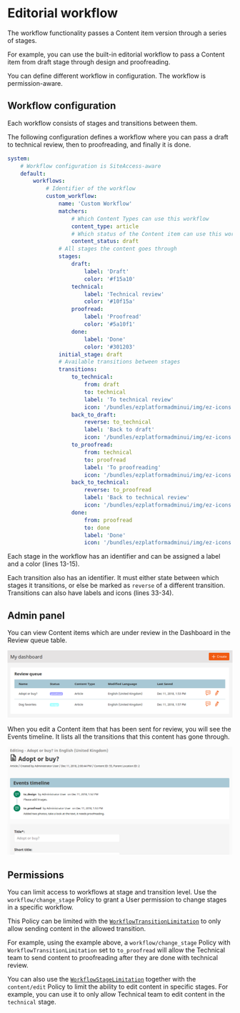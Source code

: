 # Editorial workflow

The workflow functionality passes a Content item version through a series of stages.

For example, you can use the built-in editorial workflow to pass a Content item from draft stage through design and proofreading.

You can define different workflow in configuration. The workflow is permission-aware.

## Workflow configuration

Each workflow consists of stages and transitions between them.

The following configuration defines a workflow where you can pass a draft to technical review, then to proofreading, and finally it is done.

``` yaml hl_lines="15 16 17 30 31 32 33 34"
system:
    # Workflow configuration is SiteAccess-aware
    default:
        workflows:
            # Identifier of the workflow
            custom_workflow:
                name: 'Custom Workflow'
                matchers:
                    # Which Content Types can use this workflow
                    content_type: article
                    # Which status of the Content item can use this workflow. Available statuses are draft and published.
                    content_status: draft
                # All stages the content goes through
                stages:
                    draft:
                        label: 'Draft'
                        color: '#f15a10'
                    technical:
                        label: 'Technical review'
                        color: '#10f15a'
                    proofread:
                        label: 'Proofread'
                        color: '#5a10f1'
                    done:
                        label: 'Done'
                        color: '#301203'
                initial_stage: draft
                # Available transitions between stages
                transitions:
                    to_technical:
                        from: draft
                        to: technical
                        label: 'To technical review'
                        icon: '/bundles/ezplatformadminui/img/ez-icons.svg#comment'
                    back_to_draft:
                        reverse: to_technical
                        label: 'Back to draft'
                        icon: '/bundles/ezplatformadminui/img/ez-icons.svg#comment'
                    to_proofread:
                        from: technical
                        to: proofread
                        label: 'To proofreading'
                        icon: '/bundles/ezplatformadminui/img/ez-icons.svg#comment'
                    back_to_technical:
                        reverse: to_proofread
                        label: 'Back to technical review'
                        icon: '/bundles/ezplatformadminui/img/ez-icons.svg#comment'
                    done:
                        from: proofread
                        to: done
                        label: 'Done'
                        icon: '/bundles/ezplatformadminui/img/ez-icons.svg#comment'
```

Each stage in the workflow has an identifier and can be assigned a label and a color (lines 13-15).

Each transition also has an identifier. It must either state between which stages it transitions, or else be marked as `reverse` of a different transition.
Transitions can also have labels and icons (lines 33-34).

## Admin panel

You can view Content items which are under review in the Dashboard in the Review queue table.

![Review queue in the dashboard](img/dashboard_review_queue.png)

When you edit a Content item that has been sent for review, you will see the Events timeline.
It lists all the transitions that this content has gone through.

![Review queue in the dashboard](img/workflow_events_timeline.png)

## Permissions

You can limit access to workflows at stage and transition level.
Use the `workflow/change_stage` Policy to grant a User permission to change stages in a specific workflow.

This Policy can be limited with the [`WorkflowTransitionLimitation`](limitations.md#workflowtransitionlimitation) to only allow sending content in the allowed transition.

For example, using the example above, a `workflow/change_stage` Policy with `WorkflowTransitionLimitation` set to `to_proofread`
will allow the Technical team to send content to proofreading after they are done with technical review.

You can also use the [`WorkflowStageLimitation`](limitations.md#workflowstagelimitation) together with the `content/edit` Policy to limit the ability to edit content in specific stages.
For example, you can use it to only allow Technical team to edit content in the `technical` stage.
